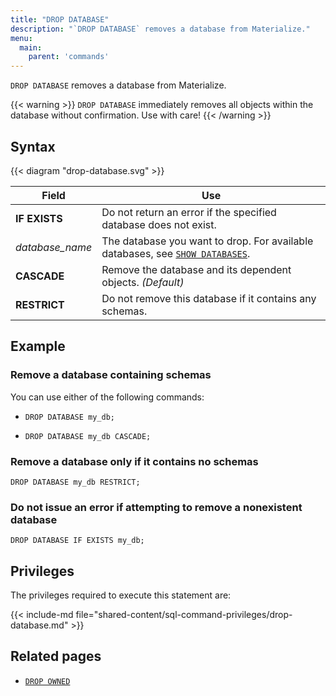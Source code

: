 ```yaml
---
title: "DROP DATABASE"
description: "`DROP DATABASE` removes a database from Materialize."
menu:
  main:
    parent: 'commands'
---
```


`DROP DATABASE` removes a database from Materialize.

{{< warning >}} `DROP DATABASE` immediately removes all objects within the
database without confirmation. Use with care! {{< /warning >}}

## Syntax

{{< diagram "drop-database.svg" >}}

Field | Use
------|-----
**IF EXISTS** | Do not return an error if the specified database does not exist.
_database&lowbar;name_ | The database you want to drop. For available databases, see [`SHOW DATABASES`](../show-databases).
**CASCADE** | Remove the database and its dependent objects. _(Default)_
**RESTRICT** | Do not remove this database if it contains any schemas.

## Example

### Remove a database containing schemas
You can use either of the following commands:

- ```mzsql
  DROP DATABASE my_db;
  ```
- ```mzsql
  DROP DATABASE my_db CASCADE;
  ```

### Remove a database only if it contains no schemas
```mzsql
DROP DATABASE my_db RESTRICT;
```

### Do not issue an error if attempting to remove a nonexistent database
```mzsql
DROP DATABASE IF EXISTS my_db;
```

## Privileges

The privileges required to execute this statement are:

{{< include-md file="shared-content/sql-command-privileges/drop-database.md" >}}

## Related pages

- [`DROP OWNED`](../drop-owned)
